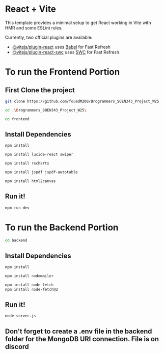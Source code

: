 # React + Vite

This template provides a minimal setup to get React working in Vite with HMR and some ESLint rules.

Currently, two official plugins are available:

- [@vitejs/plugin-react](https://github.com/vitejs/vite-plugin-react/blob/main/packages/plugin-react/README.md) uses [Babel](https://babeljs.io/) for Fast Refresh
- [@vitejs/plugin-react-swc](https://github.com/vitejs/vite-plugin-react-swc) uses [SWC](https://swc.rs/) for Fast Refresh

# To run the Frontend Portion

## First Clone the project

```bash
git clone https://github.com/fouadM200/Brogrammers_SOEN343_Project_W25
```

```bash
cd .\Brogrammers_SOEN343_Project_W25\
```

```bash
cd frontend
```

## Install Dependencies

```bash
npm install
```

```bash
npm install lucide-react swiper
```

```bash
npm install recharts
```

```bash
npm install jspdf jspdf-autotable
```

```bash
npm install html2canvas
```
## Run it!

```bash
npm run dev
```
# To run the Backend Portion

```bash
cd backend
```

## Install Dependencies

```bash
npm install
```
```bash
npm install nodemailer
```
```bash
npm install node-fetch
npm install node-fetch@2
```
## Run it!

```bash
node server.js
```
## Don't forget to create a .env file in the backend folder for the MongoDB URI connection. File is on discord
